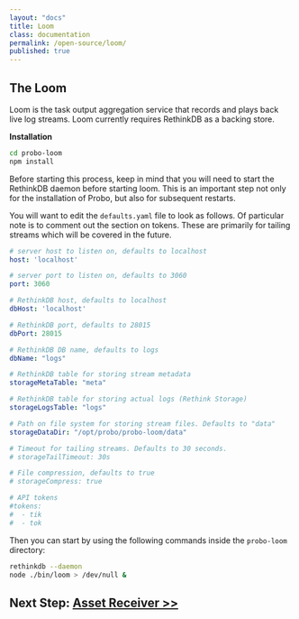 ```yaml
---
layout: "docs"
title: Loom
class: documentation
permalink: /open-source/loom/
published: true
---
```


## The Loom
Loom is the task output aggregation service that records and plays back live log streams. Loom currently requires RethinkDB as a backing store.

**Installation**  
```bash
cd probo-loom
npm install
```

Before starting this process, keep in mind that you will need to start the RethinkDB daemon before starting loom. This is an important step not only for the installation of Probo, but also for subsequent restarts. 

You will want to edit the `defaults.yaml` file to look as follows. Of particular note is to comment out the section on tokens. These are primarily for tailing streams which will be covered in the future.

```yaml
# server host to listen on, defaults to localhost
host: 'localhost'

# server port to listen on, defaults to 3060
port: 3060

# RethinkDB host, defaults to localhost
dbHost: 'localhost'

# RethinkDB port, defaults to 28015
dbPort: 28015

# RethinkDB DB name, defaults to logs
dbName: "logs"

# RethinkDB table for storing stream metadata
storageMetaTable: "meta"

# RethinkDB table for storing actual logs (Rethink Storage)
storageLogsTable: "logs"

# Path on file system for storing stream files. Defaults to "data"
storageDataDir: "/opt/probo/probo-loom/data"

# Timeout for tailing streams. Defaults to 30 seconds.
# storageTailTimeout: 30s

# File compression, defaults to true
# storageCompress: true

# API tokens
#tokens:
#  - tik
#  - tok
```

Then you can start by using the following commands inside the `probo-loom` directory:

```bash
rethinkdb --daemon
node ./bin/loom > /dev/null &
```

## Next Step: [Asset Receiver >>](/open-source/asset-receiver/)